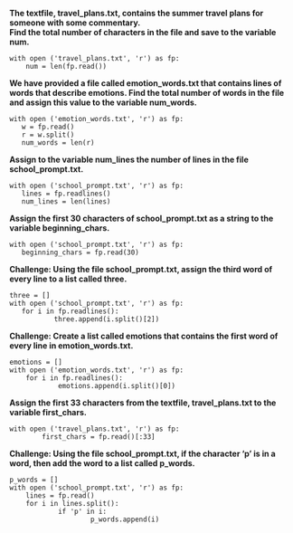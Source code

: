 **The textfile, travel_plans.txt, contains the summer travel plans for someone with some commentary.   
Find the total number of characters in the file and save to the variable num.**
```
with open ('travel_plans.txt', 'r') as fp:
    num = len(fp.read())
 ``` 
 **We have provided a file called emotion_words.txt that contains lines of words that describe emotions. Find the total number of words in the file and assign this value to the variable num_words.**
 ```
 with open ('emotion_words.txt', 'r') as fp:
    w = fp.read()
    r = w.split()
    num_words = len(r)
 ```
 **Assign to the variable num_lines the number of lines in the file school_prompt.txt.**
 ```
 with open ('school_prompt.txt', 'r') as fp:
    lines = fp.readlines()
    num_lines = len(lines)
 ```
 **Assign the first 30 characters of school_prompt.txt as a string to the variable beginning_chars.**
 ```
 with open ('school_prompt.txt', 'r') as fp:
    beginning_chars = fp.read(30)
 ```
 **Challenge: Using the file school_prompt.txt, assign the third word of every line to a list called three.**
 ```
 three = []
with open ('school_prompt.txt', 'r') as fp:
    for i in fp.readlines():
            three.append(i.split()[2])
```
**Challenge: Create a list called emotions that contains the first word of every line in emotion_words.txt.**
```
emotions = []
with open ('emotion_words.txt', 'r') as fp:
    for i in fp.readlines():
            emotions.append(i.split()[0])
```
**Assign the first 33 characters from the textfile, travel_plans.txt to the variable first_chars.**
```
with open ('travel_plans.txt', 'r') as fp:
        first_chars = fp.read()[:33]
```
**Challenge: Using the file school_prompt.txt, if the character ‘p’ is in a word, then add the word to a list called p_words.**
```
p_words = []
with open ('school_prompt.txt', 'r') as fp:
    lines = fp.read()
    for i in lines.split():
            if 'p' in i:
                    p_words.append(i)
                    
```
    
    
    
    
    
    
    
    
    
    
    
    
    
    
    
    
    
    
    
    
    
    
    
    
    
    
    
    
    
